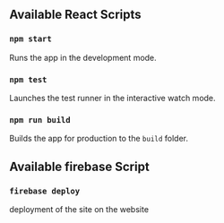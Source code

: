 

## Available React Scripts
### `npm start`
Runs the app in the development mode.
### `npm test`
Launches the test runner in the interactive watch mode.<br>
### `npm run build`
Builds the app for production to the `build` folder.<br>

## Available firebase Script
### `firebase deploy`
deployment of the site on the website
